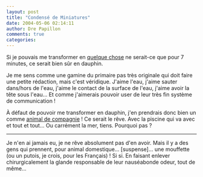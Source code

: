 ```yaml
---
layout: post
title: "Condensé de Miniatures"
date: 2004-05-06 02:14:11
author: Dre Papillon
comments: true
categories: 
---
```



Si je pouvais me transformer en [quelque chose](http://taian.akita.free.fr/index.php?/2004/04/21/266-MiniatureDuMercredi21Avril#co) ne serait-ce que pour 7 minutes, ce serait bien sûr en dauphin.

Je me sens comme une gamine du primaire pas très originale qui doit faire une petite rédaction, mais c'est véridique.  J'aime l'eau, j'aime sauter dans/hors de l'eau, j'aime le contact de la surface de l'eau, j'aime avoir la tête sous l'eau...  Et comme j'aimerais pouvoir user de leur très fin système de communication !

À défaut de pouvoir me transformer en dauphin, j'en prendrais donc bien un comme [animal de compagnie](http://taian.akita.free.fr/index.php?/2004/05/05/299-MiniatureDuMercredi5Mai) !  Ce serait le rêve.  Avec la piscine qui va avec et tout et tout...  Ou carrément la mer, tiens.  Pourquoi pas ?

***

Je n'en ai jamais eu, je ne rêve absolument pas d'en avoir.  Mais il y a des gens qui prennent, pour animal domestique... [suspense]... une mouffette (ou un putois, je crois, pour les Français) !  Si si.  En faisant enlever chirurgicalement la glande responsable de leur nauséabonde odeur, tout de même...